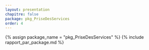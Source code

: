 ```yaml
---
layout: presentation
chapitre: false
package: pkg_PriseDesServices
order: 4
---
```


{% assign package_name = "pkg_PriseDesServices" %}
{% include rapport_par_package.md %}